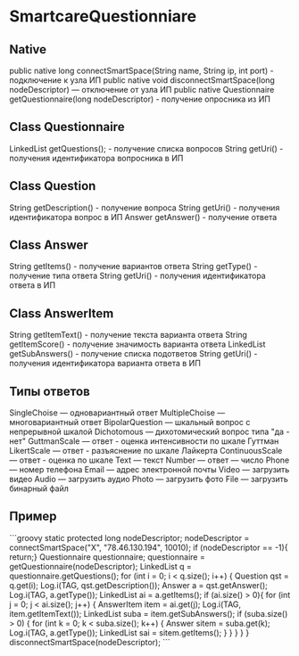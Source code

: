 # SmartcareQuestionniare

<h2>Native</h2>

public native long connectSmartSpace(String name, String ip, int port) - подключение к узла ИП
public native void disconnectSmartSpace(long nodeDescriptor) — отключение от узла ИП
public native Questionnaire  getQuestionnaire(long nodeDescriptor) - получение опросника из ИП

<h2>Class Questionnaire</h2> 

LinkedList <Question> getQuestions(); - получение списка вопросов
String getUri() - получения идентификатора вопросника в ИП

<h2>Class Question </h2>

String getDescription()  - получение вопроса
String getUri() - получения идентификатора вопрос в ИП
Answer getAnswer() - получение ответа

<h2>Class Answer </h2>

String getItems() - получение вариантов ответа
String getType() - получение типа ответа
String getUri() - получения идентификатора ответа в ИП

<h2>Class AnswerItem</h2> 

String getItemText() - получение текста варианта ответа
String getItemScore() - получение значимость варианта ответа
LinkedList<Answer> getSubAnswers() - получение списка подответов
String getUri() - получения идентификатора варианта ответа в ИП

<h2>Типы ответов</h2>

SingleChoise —  одновариантный ответ
MultipleChoise — многовариантный ответ
BipolarQuestion — шкальный вопрос с непрерывной шкалой
Dichotomous — дихотомический вопрос типа "да - нет"
GuttmanScale — ответ - оценка интенсивности по шкале Гуттман
LikertScale — ответ - разъяснение по шкале Лайкерта
ContinuousScale —  ответ - оценка по шкале
Text —  текст
Number —  ответ — число
Phone —  номер телефона
Email —  адрес электронной почты
Video —  загрузить видео
Audio —  загрузить аудио
Photo —  загрузить фото 
File —  загрузить бинарный файл

<h2>Пример</h2>
```groovy
static protected long nodeDescriptor;
nodeDescriptor = connectSmartSpace("X", "78.46.130.194", 10010);
        if (nodeDescriptor == -1){ return;}	
Questionnaire questionnaire;
questionnaire = getQuestionnaire(nodeDescriptor);
LinkedList <Question> q = questionnaire.getQuestions();
for (int i = 0; i < q.size(); i++) {
    Question qst = q.get(i);
    Log.i(TAG, qst.getDescription());
    Answer a = qst.getAnswer();
    Log.i(TAG, a.getType());
    LinkedList<AnswerItem> ai = a.getItems();
    if (ai.size() > 0){
        for (int j = 0; j < ai.size(); j++) {
            AnswerItem item = ai.get(j);
            Log.i(TAG, item.getItemText());
            LinkedList<Answer> suba = item.getSubAnswers();
            if (suba.size() > 0) {
               for (int k = 0; k < suba.size(); k++) {
                   Answer sitem = suba.get(k);
                   Log.i(TAG, a.getType());
                   LinkedList<AnswerItem> sai = sitem.getItems();
               }
           }
        }
    }
}
disconnectSmartSpace(nodeDescriptor);
```

